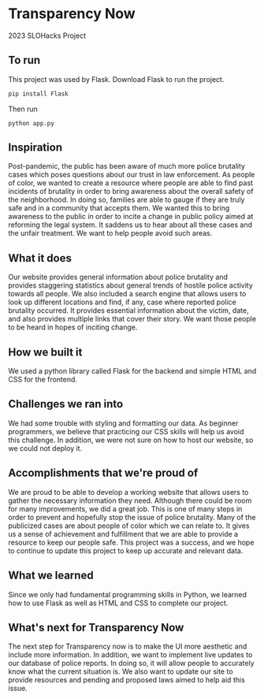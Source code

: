 # Transparency Now

2023 SLOHacks Project

## To run
This project was used by Flask. Download Flask to run the project. 

```Bash
pip install Flask
```
Then run
```
python app.py
```

## Inspiration
Post-pandemic, the public has been aware of much more police brutality cases which poses questions about our trust in law enforcement. As people of color, we wanted to create a resource where people are able to find past incidents of brutality in order to bring awareness about the overall safety of the neighborhood. In doing so, families are able to gauge if they are truly safe and in a community that accepts them. We wanted this to bring awareness to the public in order to incite a change in public policy aimed at reforming the legal system. It saddens us to hear about all these cases and the unfair treatment. We want to help people avoid such areas.  


## What it does
Our website provides general information about police brutality and provides staggering statistics about general trends of hostile police activity towards all people. We also included a search engine that allows users to look up different locations and find, if any, case where reported police brutality occurred. It provides essential information about the victim, date, and also provides multiple links that cover their story. We want those people to be heard in hopes of inciting change.  

## How we built it
We used a python library called Flask for the backend and simple HTML and CSS for the frontend.

## Challenges we ran into
We had some trouble with styling and formatting our data. As beginner programmers, we believe that practicing our CSS skills will help us avoid this challenge. In addition, we were not sure on how to host our website, so we could not deploy it.

## Accomplishments that we're proud of
We are proud to be able to develop a working website that allows users to gather the necessary information they need. Although there could be room for many improvements, we did a great job. This is one of many steps in order to prevent and hopefully stop the issue of police brutality. Many of the publicized cases are about people of color which we can relate to. It gives us a sense of achievement and fulfillment that we are able to provide a resource to keep our people safe. This project was a success, and we hope to continue to update this project to keep up accurate and relevant data.

## What we learned
Since we only had fundamental programming skills in Python, we learned how to use Flask as well as HTML and CSS to complete our project.


## What's next for Transparency Now
The next step for Transparency now is to make the UI more aesthetic and include more information. In addition, we want to implement live updates to our database of police reports. In doing so, it will allow people to accurately know what the current situation is. We also want to update our site to provide resources and pending and proposed laws aimed to help aid this issue.

